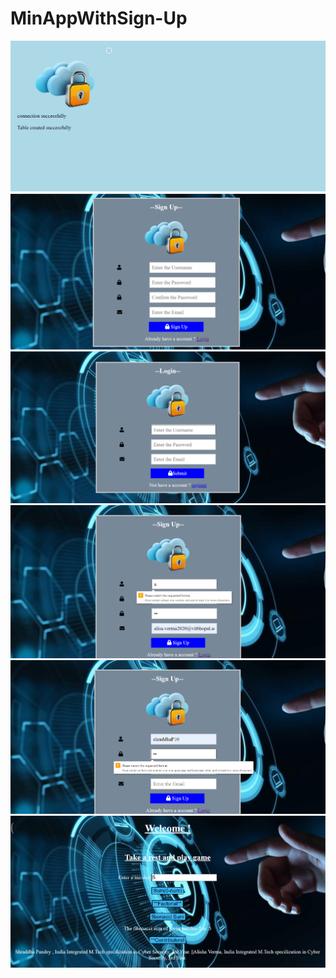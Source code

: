 # MinAppWithSign-Up
![](https://github.com/shraddhapandey100/MinAppWithSign-Up/blob/paneltime/PROJECT(CSE4001)/Project_Screen_Shots/connetivity.png)
![](https://github.com/shraddhapandey100/MinAppWithSign-Up/blob/paneltime/PROJECT(CSE4001)/Project_Screen_Shots/1.png)
![](https://github.com/shraddhapandey100/MinAppWithSign-Up/blob/paneltime/PROJECT(CSE4001)/Project_Screen_Shots/2.png)
![](https://github.com/shraddhapandey100/MinAppWithSign-Up/blob/paneltime/PROJECT(CSE4001)/Project_Screen_Shots/3.png)
![](https://github.com/shraddhapandey100/MinAppWithSign-Up/blob/paneltime/PROJECT(CSE4001)/Project_Screen_Shots/4.png)
![](https://github.com/shraddhapandey100/MinAppWithSign-Up/blob/paneltime/PROJECT(CSE4001)/Project_Screen_Shots/5.png)


